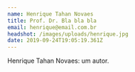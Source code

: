 ```yaml
---
name: Henrique Tahan Novaes
title: Prof. Dr. Bla bla bla
email: henrique@email.com.br
headshot: /images/uploads/henrique.jpg
date: 2019-09-24T19:05:19.361Z
---
```

Henrique Tahan Novaes: um autor.
